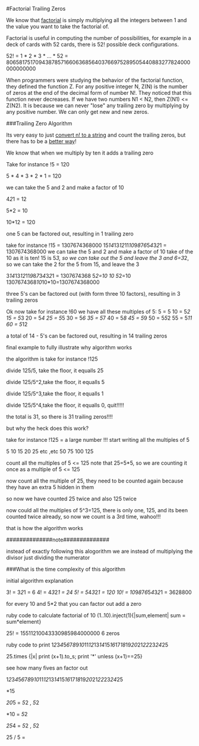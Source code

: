 #Factorial Trailing Zeros

We know that [factorial](factorial_inject.rb) is simply multiplying all the integers between 1 and the value you want to take the factorial of.

Factorial is useful in computing the number of possibilities, for example in a deck of cards with 52 cards, there is 52! possible deck configurations.  

52! = 1 * 2 * 3 * ... * 52 = 
80658175170943878571660636856403766975289505440883277824000000000000

When programmers were studying the behavior of the factorial function, they defined the function Z. For any positive integer N, Z(N) is the number of zeros at the end of the decimal form of number N!. They noticed that this function never decreases. If we have two numbers N1 < N2, then Z(N1) <= Z(N2). It is because we can never "lose" any trailing zero by multiplying by any positive number. We can only get new and new zeros.

###Trailing Zero Algorithm

Its very easy to just [convert n! to a string](trailing_zeros_simple.rb) and count the trailing zeros, but there has to be a [better way](trailing_zeros.rb)! 

We know that when we multiply by ten it adds a trailing zero

Take for instance !5 = 120

5 * 4 * 3 * 2 * 1 = 120

we can take the 5 and 2 and make a factor of 10

4*2*1 = 12

5*2 = 10

10*12 = 120

one 5 can be factored out, resulting in 1 trailing zero


take for instance !15 = 1307674368000
15*14*13*12*11*10*9*8*7*6*5*4*3*2*1 = 1307674368000
we can take the 5 and 2 and make a factor of 10
take of the 10 as it is ten!
15 is 5*3, so we can take out the 5 and leave the 3
and 6=3*2, so we can take the 2 for the 5 from 15, and leave the 3

3*14*13*12*11*9*8*7*3*4*3*2*1 = 1307674368
5*2=10
10
5*2=10
1307674368*10*10*10=1307674368000

three 5's can be factored out (with form three 10 factors), resulting in
3 trailing zeros


Ok now take for instance !60
we have all these multiples of 5:
5  = 5
10 = 5*2
15 = 5*3
20 = 5*4
25 = 5*5
30 = 5*6
35 = 5*7
40 = 5*8
45 = 5*9
50 = 5*5*2
55 = 5*11
60 = 5*12

a total of 14 - 5's can be factored out, resulting in 14 trailing zeros



final example to fully illustrate why algorithm works

the algorithm is take for instance !125

divide 125/5, take the floor, it equalls 25

divide 125/5^2,take the floor, it equalls 5

divide 125/5^3,take the floor, it equalls 1

divide 125/5^4,take the floor, it equalls 0, quit!!!!!

the total is 31, so there is 31 trailing zeros!!!!




but why the heck does this work?

take for instance !125 = a large number !!!
start writing all the multiples of 5

5
10
15
20
25
etc ,etc
50
75
100
125

count all the multiples of 5 <= 125
note that 25=5*5, so we are counting it once as a multiple of 5 <= 125

now count all the multiple of 25, they need to be counted again because
they have an extra 5 hidden in them

so now we have counted 25 twice and also 125 twice

now could all the multiples of 5^3=125, there is only one, 125, and its
been counted twice already, so now we count is a 3rd time, wahoo!!!

that is how the algorithm works







##############note##############

instead of exactly following this alogorithm we are instead of multiplying the divisor just dividing the numerator









###What is the time complexity of this algorithm














initial algorithm explanation

3! = 3*2*1 = 6
4! = 4*3*2*1 = 24
5! = 5*4*3*2*1 = 120
10! = 10*9*8*7*6*5*4*3*2*1 = 3628800

for every 10 and 5*2 that you can factor out add a zero

ruby code to calculate factorial of 10
(1..10).inject(1){|sum,element| sum = sum*element}

25! = 15511210043330985984000000
6 zeros

ruby code to print 1*2*3*4*5*6*7*8*9*10*11*12*13*14*15*16*17*18*19*20*21*22*23*24*25

25.times {|x| print (x+1).to_s; print '*' unless (x+1)==25}

see how many fives an factor out

1*2*3*4*5*6*7*8*9*10*11*12*13*14*15*16*17*18*19*20*21*22*23*24*25




*15

*20*5 = *5*2 , *5*2

*10 = *5*2

*25*4 = *5*2 , *5*2


25 / 5 =
